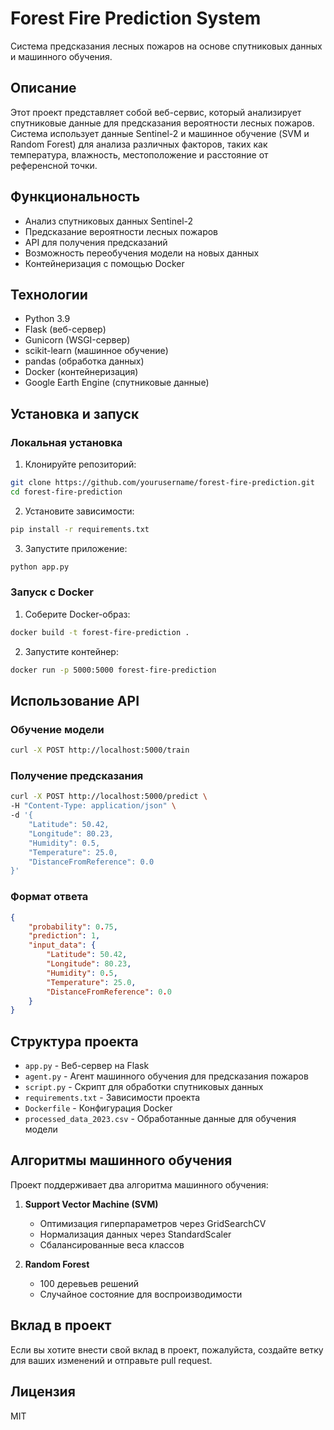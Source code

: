 # Forest Fire Prediction System

Система предсказания лесных пожаров на основе спутниковых данных и машинного обучения.

## Описание

Этот проект представляет собой веб-сервис, который анализирует спутниковые данные для предсказания вероятности лесных пожаров. Система использует данные Sentinel-2 и машинное обучение (SVM и Random Forest) для анализа различных факторов, таких как температура, влажность, местоположение и расстояние от референсной точки.

## Функциональность

- Анализ спутниковых данных Sentinel-2
- Предсказание вероятности лесных пожаров
- API для получения предсказаний
- Возможность переобучения модели на новых данных
- Контейнеризация с помощью Docker

## Технологии

- Python 3.9
- Flask (веб-сервер)
- Gunicorn (WSGI-сервер)
- scikit-learn (машинное обучение)
- pandas (обработка данных)
- Docker (контейнеризация)
- Google Earth Engine (спутниковые данные)

## Установка и запуск

### Локальная установка

1. Клонируйте репозиторий:
```bash
git clone https://github.com/yourusername/forest-fire-prediction.git
cd forest-fire-prediction
```

2. Установите зависимости:
```bash
pip install -r requirements.txt
```

3. Запустите приложение:
```bash
python app.py
```

### Запуск с Docker

1. Соберите Docker-образ:
```bash
docker build -t forest-fire-prediction .
```

2. Запустите контейнер:
```bash
docker run -p 5000:5000 forest-fire-prediction
```

## Использование API

### Обучение модели

```bash
curl -X POST http://localhost:5000/train
```

### Получение предсказания

```bash
curl -X POST http://localhost:5000/predict \
-H "Content-Type: application/json" \
-d '{
    "Latitude": 50.42,
    "Longitude": 80.23,
    "Humidity": 0.5,
    "Temperature": 25.0,
    "DistanceFromReference": 0.0
}'
```

### Формат ответа

```json
{
    "probability": 0.75,
    "prediction": 1,
    "input_data": {
        "Latitude": 50.42,
        "Longitude": 80.23,
        "Humidity": 0.5,
        "Temperature": 25.0,
        "DistanceFromReference": 0.0
    }
}
```

## Структура проекта

- `app.py` - Веб-сервер на Flask
- `agent.py` - Агент машинного обучения для предсказания пожаров
- `script.py` - Скрипт для обработки спутниковых данных
- `requirements.txt` - Зависимости проекта
- `Dockerfile` - Конфигурация Docker
- `processed_data_2023.csv` - Обработанные данные для обучения модели

## Алгоритмы машинного обучения

Проект поддерживает два алгоритма машинного обучения:

1. **Support Vector Machine (SVM)**
   - Оптимизация гиперпараметров через GridSearchCV
   - Нормализация данных через StandardScaler
   - Сбалансированные веса классов

2. **Random Forest**
   - 100 деревьев решений
   - Случайное состояние для воспроизводимости

## Вклад в проект

Если вы хотите внести свой вклад в проект, пожалуйста, создайте ветку для ваших изменений и отправьте pull request.

## Лицензия

MIT 